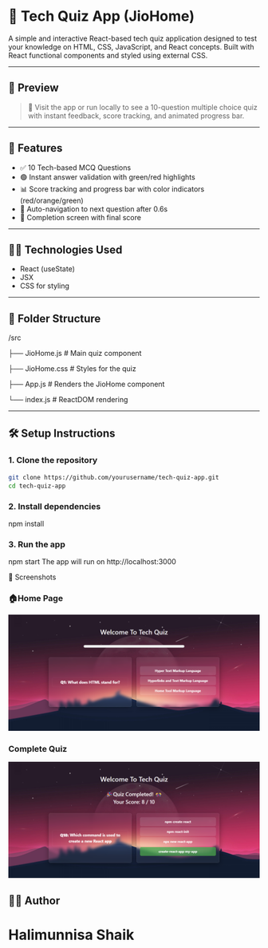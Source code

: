 # 🧠 Tech Quiz App (JioHome)

A simple and interactive React-based tech quiz application designed to test your knowledge on HTML, CSS, JavaScript, and React concepts. Built with React functional components and styled using external CSS.

---

## 📸 Preview

> 🚀 Visit the app or run locally to see a 10-question multiple choice quiz with instant feedback, score tracking, and animated progress bar.

---

## 🚀 Features

- ✅ 10 Tech-based MCQ Questions
- 🟢 Instant answer validation with green/red highlights
- 📊 Score tracking and progress bar with color indicators (red/orange/green)
- 🔁 Auto-navigation to next question after 0.6s
- 🎉 Completion screen with final score

---

## 🧑‍💻 Technologies Used

- React (useState)
- JSX
- CSS for styling

---

## 📁 Folder Structure
/src

├── JioHome.js # Main quiz component

├── JioHome.css # Styles for the quiz

├── App.js # Renders the JioHome component

└── index.js # ReactDOM rendering


---

## 🛠️ Setup Instructions

### 1. Clone the repository
```bash
git clone https://github.com/yourusername/tech-quiz-app.git
cd tech-quiz-app
```
### 2. Install dependencies
npm install

### 3. Run the app
npm start
The app will run on http://localhost:3000

📸 Screenshots
### 🏠Home Page  
![Home Page](./src/Images/Home.png)

### Complete Quiz
![Quiz Score ](./src/Images/Score.png)


## **👩‍💻 Author**


# **Halimunnisa Shaik**
